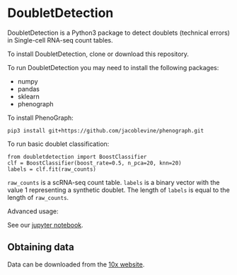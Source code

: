 # DoubletDetection

DoubletDetection is a Python3 package to detect doublets (technical errors) in Single-cell RNA-seq count tables.

To install DoubletDetection, clone or download this repository.

To run DoubletDetection you may need to install the following packages:
- numpy
- pandas
- sklearn
- phenograph

To install PhenoGraph:

```
pip3 install git+https://github.com/jacoblevine/phenograph.git
```

To run basic doublet classification:

```
from doubletdetection import BoostClassifier
clf = BoostClassifier(boost_rate=0.5, n_pca=20, knn=20)
labels = clf.fit(raw_counts)
```

`raw_counts` is a scRNA-seq count table. `labels` is a binary vector with the value 1 representing a synthetic doublet. The length of `labels` is equal to the length of `raw_counts`.

Advanced usage:

See our [jupyter notebook](http://nbviewer.jupyter.org/github/JonathanShor/DoubletDetection/blob/update-scripts/walkthrough.ipynb).


## Obtaining data 
Data can be downloaded from the [10x website](https://support.10xgenomics.com/single-cell/datasets).
